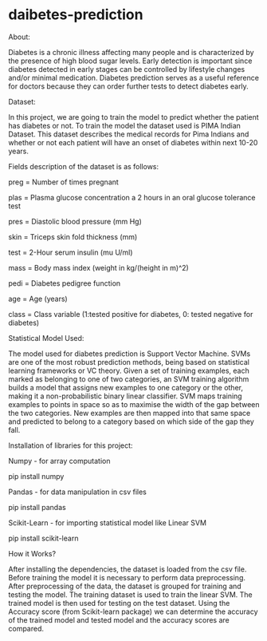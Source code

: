 # daibetes-prediction
About:

Diabetes is a chronic illness affecting many people and is characterized by the presence of high blood sugar levels. Early detection is important since diabetes detected in early stages can be controlled by lifestyle changes and/or minimal medication. Diabetes prediction serves as a useful reference for doctors because they can order further tests to detect diabetes early.

Dataset:

In this project, we are going to train the model to predict whether the patient has diabetes or not. To train the model the dataset used is PIMA Indian Dataset. This dataset describes the medical records for Pima Indians and whether or not each patient will have an onset of diabetes within next 10-20 years.

Fields description of the dataset is as follows:

preg = Number of times pregnant

plas = Plasma glucose concentration a 2 hours in an oral glucose tolerance test

pres = Diastolic blood pressure (mm Hg)

skin = Triceps skin fold thickness (mm)

test = 2-Hour serum insulin (mu U/ml)

mass = Body mass index (weight in kg/(height in m)^2)

pedi = Diabetes pedigree function

age = Age (years)

class = Class variable (1:tested positive for diabetes, 0: tested negative for diabetes)

Statistical Model Used:

The model used for diabetes prediction is Support Vector Machine. SVMs are one of the most robust prediction methods, being based on statistical learning frameworks or VC theory. Given a set of training examples, each marked as belonging to one of two categories, an SVM training algorithm builds a model that assigns new examples to one category or the other, making it a non-probabilistic binary linear classifier. SVM maps training examples to points in space so as to maximise the width of the gap between the two categories. New examples are then mapped into that same space and predicted to belong to a category based on which side of the gap they fall.

Installation of libraries for this project:

Numpy - for array computation

  pip install numpy
  
Pandas - for data manipulation in csv files

  pip install pandas
  
Scikit-Learn - for importing statistical model like Linear SVM

  pip install scikit-learn
  
How it Works?

After installing the dependencies, the dataset is loaded from the csv file. Before training the model it is necessary to perform data preprocessing. After preprocessing of the data, the dataset is grouped for training and testing the model. The training dataset is used to train the linear SVM. The trained model is then used for testing on the test dataset. Using the Accuracy score (from Scikit-learn package) we can determine the accuracy of the trained model and tested model and the accuracy scores are compared.

